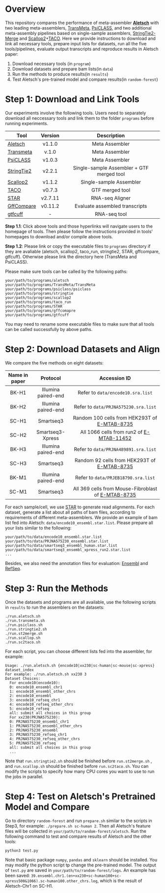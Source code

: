 # Overview

This repository compares the performance of meta-assembler [**Aletsch**](https://github.com/Shao-Group/aletsch) with two leading meta-assemblers, [TransMeta](https://github.com/yutingsdu/TransMeta), [PsiCLASS](https://github.com/splicebox/PsiCLASS), and two additional meta-assembly pipelines based on single-sample assemblers, [StringTie2-Merge](https://ccb.jhu.edu/software/stringtie/index.shtml) and [Scallop2](https://github.com/Shao-Group/scallop2)+[TACO](https://tacorna.github.io). Here we provide instructions to download and link all necessary tools, prepare input lists for datasets, run all the five tools/pipelines, evaluate output transcripts and reproduce results in Aletsch paper:

1. Download necessary tools (in `program`)
2. Download datasets and prepare bam lists(in `data`)
3. Run the methods to produce results(in `results`)
4. Test Aletsch's pre-trained model and compare results(in `random-forest`)

# Step 1: Download and Link Tools

Our experiments involve the following tools. Users need to separately download all neccessary tools and link them to the folder `programs` before running experiments.

| Tool                                                         | Version |                Description                |
| ------------------------------------------------------------ | :-----: | :---------------------------------------: |
| [Aletsch](https://github.com/Shao-Group/aletsch)             | v1.1.0  |              Meta Assembler               |
| [Transmeta](https://github.com/yutingsdu/TransMeta)          |  v.1.0  |              Meta Assembler               |
| [PsiCLASS](https://github.com/splicebox/PsiCLASS)            | v1.0.3  |              Meta Assembler               |
| [StringTie2](https://ccb.jhu.edu/software/stringtie/index.shtml) | v2.2.1  | Single-sample Assembler + GTF merged tool |
| [Scallop2](https://github.com/Shao-Group/scallop2)           | v1.1.2  |          Single-sample Assembler          |
| [TACO](https://tacorna.github.io)                            | v0.7.3  |              GTF merged tool              |
| [STAR](https://github.com/alexdobin/STAR/tree/master)        | v2.7.11 |              RNA-seq Aligner              |
| [GffCompare](https://ccb.jhu.edu/software/stringtie/gffcompare.shtml#gffcompare_dl) | v0.11.2 |      Evaluate assembled transcripts       |
| [gtfcuff](https://github.com/Kingsford-Group/rnaseqtools)    |    -    |               RNA-seq tool                |

**Step 1.1**: Click above tools and those hyperlinks will navigate users to the homepage of tools. Then please follow the instructions provided in tools' homepages to download and/or compile above tools.

**Step 1.2**: Please link or copy the executable files to `programs` directory if they are avaliable (aletsch, scallop2, taco_run, stringtie2, STAR, gffcompare, gtfcuff). Otherwise please link the directory here (TransMeta and PsiCLASS).

Please make sure tools can be called by the following paths:

```
your/path/to/programs/aletsch
your/path/to/programs/TransMeta/TransMeta
your/path/to/programs/psiclass/psiclass
your/path/to/programs/stringtie
your/path/to/programs/scallop2
your/path/to/programs/taco_run
your/path/to/programs/STAR
your/path/to/programs/gffcomapre
your/path/to/programs/gtfcuff
```

You may need to rename some executable files to make sure that all tools can be called successfully by above paths. 

# Step 2: Download Datasets and Align

We compare the five methods on eight datasets:

| Name in paper |      Protocol       |                         Accession ID                         |
| :-----------: | :-----------------: | :----------------------------------------------------------: |
|     BK-H1     | Illumina paired-end |              Refer to `data/encode10.sra.list`               |
|     BK-H2     | Illumina paired-end |             Refer to `data/PRJNA575230.sra.list`             |
|     SC-H1     |      Smartseq3      | Random 100 cells from HEK293T of  [E-MTAB-8735](https://www.ebi.ac.uk/arrayexpress/experiments/E-MTAB-8735) |
|     SC-H2     |  Smartseq3-Xpress   | All 1066 cells from run2 of [E-MTAB-11452](http://www.ebi.ac.uk/arrayexpress/experiments/E-MTAB-11452/) |
|     BK-H3     | Illumina paired-end |             Refer to `data/PRJNA489891.sra.list`             |
|     SC-H3     |      Smartseq3      | Random 92 cells from HEK293T of [E-MTAB-8735](https://www.ebi.ac.uk/arrayexpress/experiments/E-MTAB-8735) |
|     BK-M1     | Illumina paired-end |             Refer to `data/PRJEB18790.sra.list`              |
|     SC-M1     |      Smartseq3      | All 369 cells from Mouse-Fibroblast of [E-MTAB-8735](https://www.ebi.ac.uk/arrayexpress/experiments/E-MTAB-8735) |

For each sample/cell, we use [STAR](https://github.com/alexdobin/STAR/tree/master) to generate read alignments. For each dataset, generate a list about all paths of  bam files, according to requirements of different meta-assemblers. We provide an example of bam list fed into Aletsch: `data/encode10_ensembl.star.list`. Please prepare all your lists similar to the following:

```
your/path/to/data/encode10_ensembl.star.list
your/path/to/data/PRJNA575230_ensembl.star.list
your/path/to/data/smartseq3_ensembl_human.star.list
your/path/to/data/smartseq3_ensembl_xpress_run2.star.list
...
```

Besides, we also need the annotation files for evaluation: [Ensembl](http://useast.ensembl.org/Homo_sapiens/Info/Index) and [RefSeq](https://www.ncbi.nlm.nih.gov/datasets/taxonomy/9606/).

# Step 3: Run the Methods

Once the datasets and programs are all available, use the following scripts in `results`
to run the assemblers on the datasets:

```
./run.aletsch.sh 
./run.transmeta.sh
./run.psiclass.sh
./run.stringtie2.sh
./run.st2merge.sh
./run.scallop.sh
./run.sc2taco.sh
```

For each script, you can choose different lists fed into the assembler, for example:

```
Usage: ./run.aletsch.sh {encode10|xx230|sc-human|sc-mouse|sc-xpress} dataset_index
For example: ./run.aletsch.sh xx230 3
Dataset Choices:
  For encode10(encode10):
  0: encode10_ensembl_chr1
  1: encode10_ensembl_other_chrs
  2: encode10_ensembl
  3: encode10_refseq_chr1
  4: encode10_refseq_other_chrs
  5: encode10_refseq
  all: submit all choices in this group
  For xx230(PRJNA575230):
  0: PRJNA575230_ensembl_chr1
  1: PRJNA575230_ensembl_other_chrs
  2: PRJNA575230_ensembl
  3: PRJNA575230_refseq_chr1
  4: PRJNA575230_refseq_other_chrs
  5: PRJNA575230_refseq
  all: submit all choices in this group
  ...
```

Note that `run.stringtie2.sh` should be finished before `run.st2merge.sh` , and `run.scallop.sh` should be finished before `run.sc2taco.sh`. You can modify the scripts to specify how many CPU cores you want to use to run the jobs in parallel. 

# Step 4: Test on Aletsch's Pretrained Model and Compare

Go to directory `random-forest` and run `prepare.sh` similar to the scripts in Step3, for example: `./prepare.sh sc-human 2`. Then all Aletsch's feature files will be collected in `your/path/to/random-forest/aletsch`. Run the following command to test and compare results of Aletsch and the other tools:

```
python3 test.py
```

Note that basic package `numpy`, `pandas` and `sklearn` should be installed. You may modify the python script tp change the pre-trained model. The output of `test.py` are saved in `your/path/to/random-forest/logs`. An example has been saved: `39.ensembl.chr1.(en+xx230+sc-human100+sc-xpress500&1066).sc-human100.other_chrs.log`, which is the result of Aletsch-Chr1 on SC-H1.
